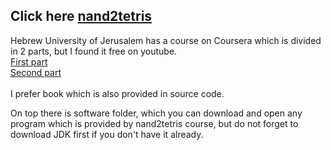 ## Click here <a href="https://www.nand2tetris.org/course">nand2tetris</a>

Hebrew University of Jerusalem has a course on Coursera which is divided in
2 parts, but I found it free on youtube.</br>
<a href="https://www.youtube.com/playlist?list=PLrDd_kMiAuNmSb-CKWQqq9oBFN_KNMTaI">First part</a></br>
<a href="https://www.youtube.com/playlist?list=PLrDd_kMiAuNmllp9vuPqCuttC1XL9VyVh">Second part</a></br></br>
I prefer book which is also provided in source code.</br>

On top there is software folder, which you can download and open any program which is provided by nand2tetris course,
but do not forget to download JDK first if you don't have it already.

